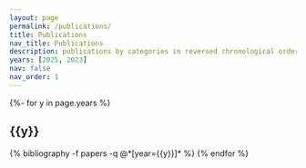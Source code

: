 ```yaml
---
layout: page
permalink: /publications/
title: Publications
nav_title: Publications
description: publications by categories in reversed chronological order. generated by jekyll-scholar.
years: [2025, 2023]
nav: false
nav_order: 1
---
```

<!-- _pages/publications.md -->
<div class="publications">

{%- for y in page.years %}
  <h2 class="year">{{y}}</h2>
  {% bibliography -f papers -q @*[year={{y}}]* %}
{% endfor %}

</div>
